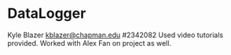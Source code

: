 # DataLogger
 Kyle Blazer
 kblazer@chapman.edu
 #2342082
 Used video tutorials provided. Worked with Alex Fan on project as well.
 
